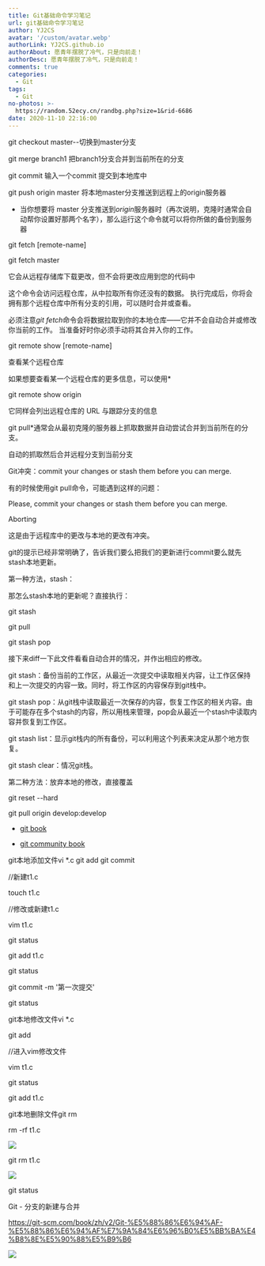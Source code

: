 ```yaml
---
title: Git基础命令学习笔记
url: git基础命令学习笔记
author: YJ2CS
avatar: '/custom/avatar.webp'
authorLink: YJ2CS.github.io
authorAbout: 愿青年摆脱了冷气，只是向前走！
authorDesc: 愿青年摆脱了冷气，只是向前走！
comments: true
categories:
  - Git
tags:
  - Git
no-photos: >-
  https://random.52ecy.cn/randbg.php?size=1&rid-6686
date: 2020-11-10 22:16:00
---
```


git checkout master--切换到master分支

git merge branch1 把branch1分支合并到当前所在的分支

git commit 输入一个commit 提交到本地库中 

git push origin master 将本地master分支推送到远程上的origin服务器

* 当你想要将 master 分支推送到*origin*服务器时（再次说明，克隆时通常会自动帮你设置好那两个名字），那么运行这个命令就可以将你所做的备份到服务器

git fetch [remote-name]

git fetch master

它会从远程存储库下载更改，但不会将更改应用到您的代码中

这个命令会访问远程仓库，从中拉取所有你还没有的数据。 执行完成后，你将会拥有那个远程仓库中所有分支的引用，可以随时合并或查看。

必须注意*git fetch*命令会将数据拉取到你的本地仓库——它并不会自动合并或修改你当前的工作。 当准备好时你必须手动将其合并入你的工作。

git remote show [remote-name]

查看某个远程仓库

如果想要查看某一个远程仓库的更多信息，可以使用*

git remote show origin

它同样会列出远程仓库的 URL 与跟踪分支的信息

git pull*通常会从最初克隆的服务器上抓取数据并自动尝试合并到当前所在的分支。

自动的抓取然后合并远程分支到当前分支

Git冲突：commit your changes or stash them before you can merge.

有的时候使用git pull命令，可能遇到这样的问题：

Please, commit your changes or stash them before you can merge.  

Aborting  

这是由于远程库中的更改与本地的更改有冲突。

git的提示已经非常明确了，告诉我们要么把我们的更新进行commit要么就先stash本地更新。

第一种方法，stash：

那怎么stash本地的更新呢？直接执行：

git stash

git pull

git stash pop

接下来diff一下此文件看看自动合并的情况，并作出相应的修改。

git stash：备份当前的工作区，从最近一次提交中读取相关内容，让工作区保持和上一次提交的内容一致。同时，将工作区的内容保存到git栈中。

git stash pop：从git栈中读取最近一次保存的内容，恢复工作区的相关内容。由于可能存在多个stash的内容，所以用栈来管理，pop会从最近一个stash中读取内容并恢复到工作区。

git stash list：显示git栈内的所有备份，可以利用这个列表来决定从那个地方恢复。

git stash clear：情况git栈。

第二种方法：放弃本地的修改，直接覆盖

git reset --hard

git pull origin develop:develop

- [git book](https://git-scm.com/book/zh/v2)

- [git community book](http://gitbook.liuhui998.com/index.html)

git本地添加文件vi *.c git add git commit

//新建t1.c

touch t1.c 

//修改或新建t1.c

vim t1.c

git status

git add t1.c

git status

git commit -m '第一次提交'

git status

git本地修改文件vi *.c 

git add

//进入vim修改文件

vim t1.c

git status

git add t1.c

git本地删除文件git rm

rm -rf t1.c

![](cce4e589.png)

git rm t1.c

![](c4b2466a.png)

git status

Git - 分支的新建与合并

 https://git-scm.com/book/zh/v2/Git-%E5%88%86%E6%94%AF-%E5%88%86%E6%94%AF%E7%9A%84%E6%96%B0%E5%BB%BA%E4%B8%8E%E5%90%88%E5%B9%B6

![](19e548c9.png)
